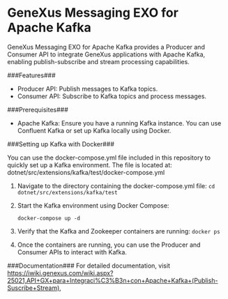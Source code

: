 # GeneXus Messaging EXO for Apache Kafka

GeneXus Messaging EXO for Apache Kafka provides a Producer and Consumer API to integrate GeneXus applications with Apache Kafka, enabling publish-subscribe and stream processing capabilities.

###Features###
-	Producer API: Publish messages to Kafka topics.
-	Consumer API: Subscribe to Kafka topics and process messages.

###Prerequisites###
-	Apache Kafka: Ensure you have a running Kafka instance. You can use Confluent Kafka or set up Kafka locally using Docker.

###Setting up Kafka with Docker###

You can use the docker-compose.yml file included in this repository to quickly set up a Kafka environment. The file is located at:
dotnet/src/extensions/kafka/test/docker-compose.yml

1.	Navigate to the directory containing the docker-compose.yml file:
	```cd dotnet/src/extensions/kafka/test```
   
2.	Start the Kafka environment using Docker Compose:

	```docker-compose up -d```

3. Verify that the Kafka and Zookeeper containers are running:
	```docker ps```
  
4.	Once the containers are running, you can use the Producer and Consumer APIs to interact with Kafka.

###Documentation###
For detailed documentation, visit https://iwiki.genexus.com/wiki.aspx?25021,API+GX+para+Integraci%C3%B3n+con+Apache+Kafka+(Publish-Suscribe+Stream),
